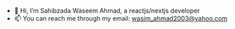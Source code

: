 - 👋 Hi, I’m Sahibzada Waseem Ahmad, a reactjs/nextjs developer
- 📫 You can reach me through my email: wasim_ahmad2003@yahoo.com

<!---
WahmadX13/WahmadX13 is a ✨ special ✨ repository because its `README.md` (this file) appears on your GitHub profile.
You can click the Preview link to take a look at your changes.
--->
